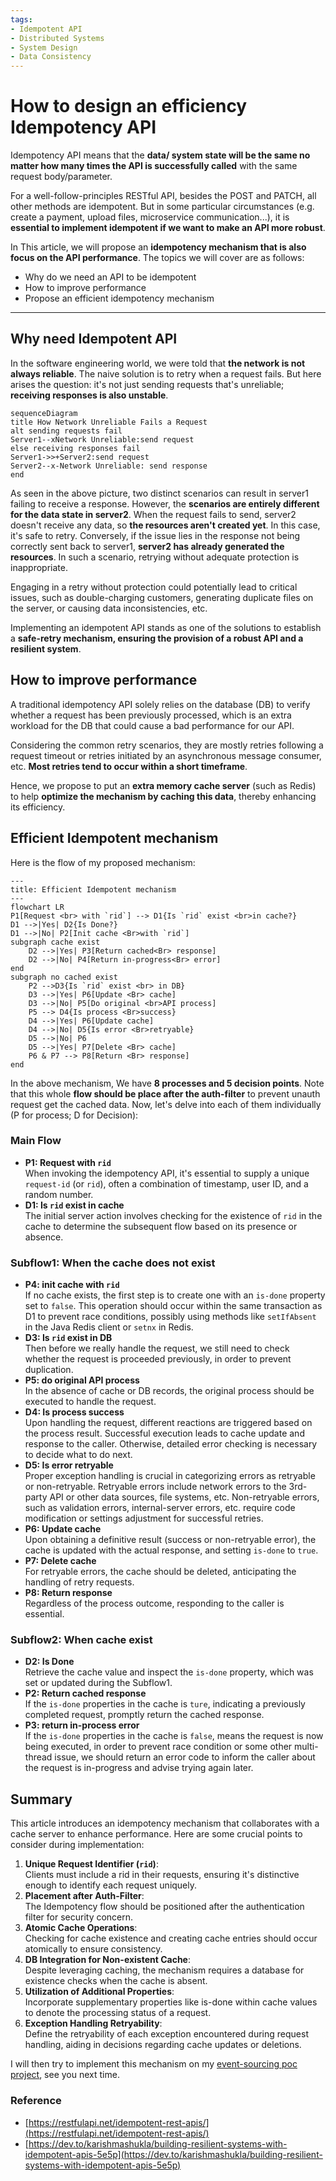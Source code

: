 ```yaml
---
tags:
- Idempotent API
- Distributed Systems
- System Design
- Data Consistency
---
```

# How to design an efficiency Idempotency API

Idempotency API means that the **data/ system state will be the same no matter how many times the API is successfully called** with the same request body/parameter.

For a well-follow-principles RESTful API, besides the POST and PATCH, all other methods are idempotent. But in some particular circumstances (e.g. create a payment, upload files, microservice communication...), it is **essential to implement idempotent if we want to make an API more robust**.

In This article, we will propose an **idempotency mechanism that is also focus on the API performance**. The topics we will cover are as follows:
- Why do we need an API to be idempotent
- How to improve performance
- Propose an efficient idempotency mechanism

---

## Why need Idempotent API

In the software engineering world, we were told that **the network is not always reliable**. The naive solution is to retry when a request fails. But here arises the question: it's not just sending requests that's unreliable; **receiving responses is also unstable**.

```mermaid
sequenceDiagram
title How Network Unreliable Fails a Request    
alt sending requests fail
Server1--xNetwork Unreliable:send request
else receiving responses fail
Server1->>+Server2:send request
Server2--x-Network Unreliable: send response
end
```

As seen in the above picture, two distinct scenarios can result in server1 failing to receive a response. However, the **scenarios are entirely different for the data state in server2**. When the request fails to send, server2 doesn't receive any data, so **the resources aren't created yet**. In this case, it's safe to retry. Conversely, if the issue lies in the response not being correctly sent back to server1, **server2 has already generated the resources**. In such a scenario, retrying without adequate protection is inappropriate.

Engaging in a retry without protection could potentially lead to critical issues, such as double-charging customers, generating duplicate files on the server, or causing data inconsistencies, etc.

Implementing an idempotent API stands as one of the solutions to establish a **safe-retry mechanism, ensuring the provision of a robust API and a resilient system**.

## How to improve performance

A traditional idempotency API solely relies on the database (DB) to verify whether a request has been previously processed, which is an extra workload for the DB that could cause a bad performance for our API. 

Considering the common retry scenarios, they are mostly retries following a request timeout or retries initiated by an asynchronous message consumer, etc. **Most retries tend to occur within a short timeframe**.

Hence, we propose to put an **extra memory cache server** (such as Redis) to help **optimize the mechanism by caching this data**, thereby enhancing its efficiency.

## Efficient Idempotent mechanism

Here is the flow of my proposed mechanism:

```mermaid
---
title: Efficient Idempotent mechanism
---
flowchart LR
P1[Request <br> with `rid`] --> D1{Is `rid` exist <br>in cache?}
D1 -->|Yes| D2{Is Done?}
D1 -->|No| P2[Init cache <Br>with `rid`]
subgraph cache exist
    D2 -->|Yes| P3[Return cached<Br> response]
    D2 -->|No| P4[Return in-progress<Br> error]
end
subgraph no cached exist
    P2 -->D3{Is `rid` exist <br> in DB}
    D3 -->|Yes| P6[Update <Br> cache]
    D3 -->|No| P5[Do original <br>API process]
    P5 --> D4{Is process <Br>success}
    D4 -->|Yes| P6[Update cache]
    D4 -->|No| D5{Is error <Br>retryable}
    D5 -->|No| P6
    D5 -->|Yes| P7[Delete <Br> cache]
    P6 & P7 --> P8[Return <Br> response] 
end
```

In the above mechanism, We have **8 processes and 5 decision points**. Note that this whole **flow should be place after the auth-filter** to prevent unauth request get the cached data. Now, let's delve into each of them individually (P for process; D for Decision):

### Main Flow 
- **P1: Request with `rid`** <br>
  When invoking the idempotency API, it's essential to supply a unique `request-id` (or `rid`), often a combination of timestamp, user ID, and a random number.
- **D1: Is `rid` exist in cache** <br>
  The initial server action involves checking for the existence of `rid` in the cache to determine the subsequent flow based on its presence or absence. 

### Subflow1: When the cache does not exist
- **P4: init cache with `rid`** <br>
  If no cache exists, the first step is to create one with an `is-done` property set to `false`. This operation should occur within the same transaction as D1 to prevent race conditions, possibly using methods like `setIfAbsent` in the Java Redis client or `setnx` in Redis.
- **D3: Is `rid` exist in DB** <br>
  Then before we really handle the request, we still need to check whether the request is proceeded previously, in order to prevent duplication. 
- **P5: do original API process** <br>
  In the absence of cache or DB records, the original process should be executed to handle the request.
- **D4: Is process success** <br>
  Upon handling the request, different reactions are triggered based on the process result. Successful execution leads to cache update and response to the caller. Otherwise, detailed error checking is necessary to decide what to do next.
- **D5: Is error retryable** <br>
  Proper exception handling is crucial in categorizing errors as retryable or non-retryable. Retryable errors include network errors to the 3rd-party API or other data sources, file systems, etc. Non-retryable errors, such as validation errors, internal-server errors, etc. require code modification or settings adjustment for successful retries.  
- **P6: Update cache** <br>
  Upon obtaining a definitive result (success or non-retryable error), the cache is updated with the actual response, and setting `is-done` to `true`.
- **P7: Delete cache** <br>
  For retryable errors, the cache should be deleted, anticipating the handling of retry requests.
- **P8: Return response** <br>
  Regardless of the process outcome, responding to the caller is essential.

### Subflow2: When cache exist
- **D2: Is Done** <br>
  Retrieve the cache value and inspect the `is-done` property, which was set or updated during the Subflow1.
- **P2: Return cached response** <br>
  If the `is-done` properties in the cache is `ture`, indicating a previously completed request, promptly return the cached response.
- **P3: return in-process error** <br>
  If the `is-done` properties in the cache is `false`, means the request is now being executed, in order to prevent race condition or some other multi-thread issue, we should return an error code to inform the caller about the request is in-progress and advise trying again later.

## Summary
This article introduces an idempotency mechanism that collaborates with a cache server to enhance performance. Here are some crucial points to consider during implementation:

1. **Unique Request Identifier (`rid`)**:<br>
  Clients must include a rid in their requests, ensuring it's distinctive enough to identify each request uniquely.
2. **Placement after Auth-Filter**:<br>
   The Idempotency flow should be positioned after the authentication filter for security concern.
3. **Atomic Cache Operations**:<br>
   Checking for cache existence and creating cache entries should occur atomically to ensure consistency.
4. **DB Integration for Non-existent Cache**:<br>
   Despite leveraging caching, the mechanism requires a database for existence checks when the cache is absent.
5. **Utilization of Additional Properties**:<br>
   Incorporate supplementary properties like is-done within cache values to denote the processing status of a request.
6. **Exception Handling Retryability**:<br>
   Define the retryability of each exception encountered during request handling, aiding in decisions regarding cache updates or deletions.

I will then try to implement this mechanism on my [event-sourcing poc project](https://github.com/NoahHsu/event-sourcing-order-poc/issues/14), see you next time.

### Reference
- [https://restfulapi.net/idempotent-rest-apis/](https://restfulapi.net/idempotent-rest-apis/)
- [https://dev.to/karishmashukla/building-resilient-systems-with-idempotent-apis-5e5p](https://dev.to/karishmashukla/building-resilient-systems-with-idempotent-apis-5e5p)


